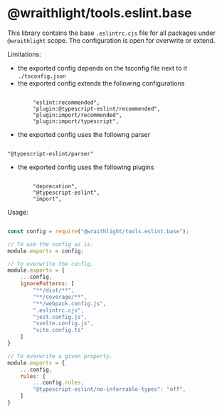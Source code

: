# @wraithlight/tools.eslint.base

This library contains the base `.eslintrc.cjs` file for all packages under `@wraithlight` scope.
The configuration is open for overwrite or extend.

Limitations:
* the exported config depends on the tsconfig file next to it `./tsconfig.json`
* the exported config extends the following configurations
```

        "eslint:recommended",
        "plugin:@typescript-eslint/recommended",
        "plugin:import/recommended",
        "plugin:import/typescript",

```
* the exported config uses the followng parser
```

"@typescript-eslint/parser"

```
* the exported config uses the following plugins
```

        "deprecation",
        "@typescript-eslint",
        "import",

```

Usage:

```js

const config = require("@wraithlight/tools.eslint.base");

// To use the config as is.
module.exports = config;

// To overwrite the config.
module.exports = {
    ...config,
    ignorePatterns: [
        "**/dist/**",
        "**/coverage/**",
        "**/webpack.config.js",
        ".eslintrc.cjs",
        "jest.config.js",
        "svelte.config.js",
        "vite.config.ts"
    ]
}

// To overwrite a given property.
module.exports = {
    ...config,
    rules: [
        ...config.rules,
        "@typescript-eslint/no-inferrable-types": "off",
    ]
}

```
